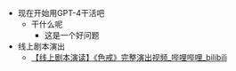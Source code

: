 - 现在开始用GPT-4干活吧
    - 干什么呢
        - 这是一个好问题
- 线上剧本演出
    - [【线上剧本演读】《色戒》完整演出视频\_哔哩哔哩\_bilibili](https://www.bilibili.com/video/BV1EP411j7Mt/?spm_id_from=333.337.search-card.all.click&vd_source=d77cfc51f5909e253056ddf774cd791e)
